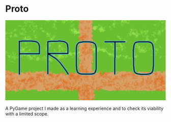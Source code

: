 # Proto

<p align="center">
  <img src="SOURCE/thumb.jpg" alt="Thumbnail Image">
</p>

A PyGame project I made as a learning experience and to check its viability with a limited scope.